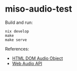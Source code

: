 # miso-audio-test

Build and run:

```
nix develop
make
make serve
```

References:

- [HTML DOM Audio Object](https://www.w3schools.com/jsref/dom_obj_audio.asp)
- [Web Audio API](https://developer.mozilla.org/en-US/docs/Web/API/Web_Audio_API)

